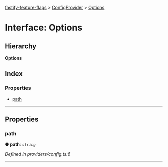 [fastify-feature-flags](../README.md) > [ConfigProvider](../classes/configprovider.md) > [Options](../interfaces/configprovider.options.md)

# Interface: Options

## Hierarchy

**Options**

## Index

### Properties

* [path](configprovider.options.md#path)

---

## Properties

<a id="path"></a>

###  path

**● path**: *`string`*

*Defined in providers/config.ts:6*

___

